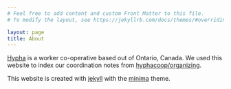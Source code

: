 ```yaml
---
# Feel free to add content and custom Front Matter to this file.
# To modify the layout, see https://jekyllrb.com/docs/themes/#overriding-theme-defaults

layout: page
title: About
---
```


[Hypha](https://hypha.coop) is a worker co-operative based out of Ontario, Canada.
We used this website to index our coordination notes from [hyphacoop/organizing](https://github.com/hyphacoop/organizing).

This website is created with [jekyll](https://github.com/jekyll/jekyll) with the [minima](https://github.com/jekyll/minima) theme.